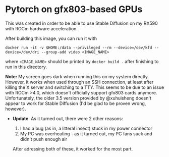 # Pytorch on gfx803-based GPUs

This was created in order to be able to use Stable Diffusion on my RX590 with ROCm hardware acceleration.

After building this image, you can run it with

```
docker run -it -v $HOME:/data --privileged --rm --device=/dev/kfd --device=/dev/dri --group-add video <IMAGE_NAME>
```

where `<IMAGE_NAME>` should be printed by `docker build .` after finishing to run in this directory.

**Note:** My screen goes dark when running this on my system directly. However, it works when used through an SSH
connection, at least after killing the X server and switching to a TTY.
This seems to be due to an issue with ROCm >4.0, which doesn't officially support gfx803 cards anymore.
Unfortunately, the older 3.5 version provided by @xuhuisheng doesn't appear to work for Stable Diffusion (I'd be glad to be proven wrong, however).

- **Update**: As it turned out, there were 2 other reasons:
  1. I had a bug (as in, a litteral insect) stuck in my power connector
  2. My PC was overheating - as it turned out, my PC fans suck and didn't push enough air

  After adressing both of these, it worked for the most part.
